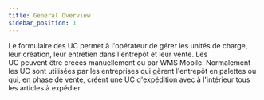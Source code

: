 ```yaml
---
title: General Overview
sidebar_position: 1
---
```


Le formulaire des UC permet à l'opérateur de gérer les unités de charge, leur création, leur entretien dans l'entrepôt et leur vente. Les UC peuvent être créées manuellement ou par WMS Mobile. Normalement les UC sont utilisées par les entreprises qui gèrent l'entrepôt en palettes ou qui, en phase de vente, créent une UC d'expédition avec à l'intérieur tous les articles à expédier.







